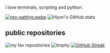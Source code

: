 i love terminals, scripting and python.

[![reo-patting.webp](https://i.postimg.cc/RFM2CQFY/reo-patting.webp)](https://postimg.cc/mc5m8973) ![Hiyori's GitHub stats](https://github-readme-stats.vercel.app/api?username=hiyorijl&theme=transparent&show_icons=true) 
## public repositories
![my fav repositories](https://github-readme-stats.vercel.app/api/pin/?username=hiyorijl&repo=verbal_garden_quartz&theme=transparent&show_icons=true)
![trophy](https://github-profile-trophy.vercel.app/?username=hiyorijl&theme=algolia&no-bg=true&column=3&margin-w=15&margin-h=15&rank=-C,-B)
[![GitHub Streak](https://github-readme-streak-stats.herokuapp.com/?user=hiyorijl&theme=transparent&show_icons=true)](https://git.io/streak-stats)
